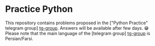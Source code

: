# Practice Python

This repository contains problems proposed in the ["Python Practice" telegram group] [tg-group].
Answers will be available after few days. 😁  
Please note that the main language of the [telegram group] [tg-group] is Persian/Farsi.

[tg-group]: https://t.me/python_practice (Discussion group)
